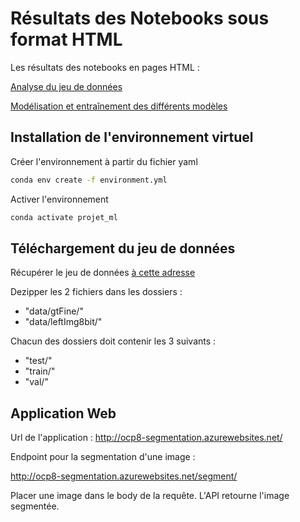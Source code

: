 # Résultats des Notebooks sous format HTML

Les résultats des notebooks en pages HTML :

<a href = https://deviluna29.github.io/oc_ingenieur-ia_p8/P08_00_notebook_analyse>Analyse du jeu de données</a>

<a href = https://deviluna29.github.io/oc_ingenieur-ia_p8/P08_01_notebook_modelisation>Modélisation et entraînement des différents modèles</a>

## Installation de l'environnement virtuel

Créer l'environnement à partir du fichier yaml
```bash
conda env create -f environment.yml
```

Activer l'environnement
```bash
conda activate projet_ml
```

## Téléchargement du jeu de données

Récupérer le jeu de données <a href = https://www.cityscapes-dataset.com/dataset-overview/>à cette adresse</a>

Dezipper les 2 fichiers dans les dossiers : 

- "data/gtFine/"
- "data/leftImg8bit/"

Chacun des dossiers doit contenir les 3 suivants :

- "test/"
- "train/"
- "val/"

## Application Web

Url de l'application : <a href = http://ocp8-segmentation.azurewebsites.net/>http://ocp8-segmentation.azurewebsites.net/</a>

Endpoint pour la segmentation d'une image :

http://ocp8-segmentation.azurewebsites.net/segment/
    
Placer une image dans le body de la requête. L'API retourne l'image segmentée.